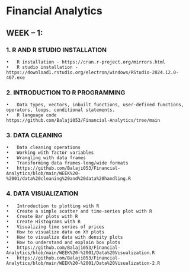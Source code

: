 # Financial Analytics

## WEEK – 1:
### 1.	R AND R STUDIO INSTALLATION
    •	R installation - https://cran.r-project.org/mirrors.html
    •	R studio installation - https://download1.rstudio.org/electron/windows/RStudio-2024.12.0-467.exe
### 2.	INTRODUCTION TO R PROGRAMMING
    •	Data types, vectors, inbuilt functions, user-defined functions, operators, loops, conditional statements.
    •	R language code
    https://github.com/Balaji053/Financial-Analytics/tree/main
### 3.	DATA CLEANING
    •	Data cleaning operations
    •	Working with factor variables
    •	Wrangling with data frames
    •	Transforming data frames-long/wide formats
    •	https://github.com/Balaji053/Financial-Analytics/blob/main/WEEK%20-%2001/data%20cleaning%20and%20data%20handling.R
### 4.	DATA VISUALIZATION
    •	Introduction to plotting with R
    •	Create a simple scatter and time-series plot with R
    •	Create Bar plots with R
    •	Create Histograms with R
    •	Visualizing time series of prices
    •	How to visualize data on XY plots
    •	How to visualize data with density plots
    •	How to understand and explain box plots
    •	https://github.com/Balaji053/Financial-Analytics/blob/main/WEEK%20-%2001/Data%20Visualization.R
    •	https://github.com/Balaji053/Financial-Analytics/blob/main/WEEK%20-%2001/Data%20Visualization-2.R

